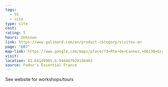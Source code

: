 ```yaml
---
tags:
  - 5S
  - site
type: site
cost: 
rating: 5
hours: Unknown
link: https://www.galimard.com/en/product-category/visites-en
page: "607"
map-link: https://www.google.com/maps/place/73+Rte+de+Cannes,+06130+Grasse,+France/@43.6414566,6.9471691,19.5z/data=!4m6!3m5!1s0x12cc28c150c8f9fb:0xef96651dad2b273c!8m2!3d43.6416473!4d6.9475325!16s%2Fg%2F11c2czl9yg?entry=ttu&g_ep=EgoyMDI0MTAwNy4xIKXMDSoASAFQAw%3D%3D
visit: 
location: 43.64149905,6.946467920156463
source: Fodor's Essential France
---
```

See website for workshops/tours